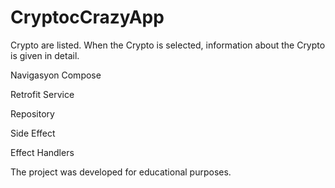 # CryptocCrazyApp

Crypto are listed. 
When the Crypto is selected, information about the Crypto is given in detail. 

Navigasyon Compose


Retrofit Service


Repository


Side Effect


Effect Handlers



The project was developed for educational purposes.

